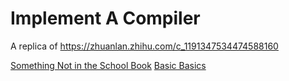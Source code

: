 # Implement A Compiler

A replica of https://zhuanlan.zhihu.com/c_1191347534474588160

[Something Not in the School Book](something-not-in-the-school-book.md)
[Basic Basics](basic-basics.md)
